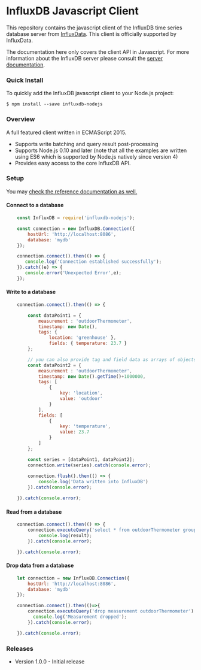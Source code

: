 # InfluxDB Javascript Client #

This repository contains the javascript client of the InfluxDB time series database server from [InfluxData](https://www.influxdata.com/).  This client is officially supported by InfluxData.

The documentation here only covers the client API in Javascript.  For more information about the InfluxDB server please consult the [server documentation](https://docs.influxdata.com/influxdb/latest/introduction/).

### Quick Install ###

To quickly add the InfluxDB javascript client to your Node.js project:

    $ npm install --save influxdb-nodejs

### Overview ###

A full featured client written in ECMAScript 2015.

* Supports write batching and query result post-processing
* Supports Node.js 0.10 and later (note that all the examples are written using ES6 which is supported by Node.js natively since version 4)
* Provides easy access to the core InfluxDB API.

### Setup ###

You may [check the reference documentation as well.](https://dubsky.bitbucket.io/typedef/index.html#static-typedef-InfluxDB)

#### Connect to a database

```javascript
    const InfluxDB = require('influxdb-nodejs');

    const connection = new InfluxDB.Connection({
        hostUrl: 'http://localhost:8086',
        database: 'mydb'
    });

    connection.connect().then(() => {
       console.log('Connection established successfully');
    }).catch((e) => {
       console.error('Unexpected Error',e);
    });
```
#### Write to a database

```javascript
    connection.connect().then(() => {

        const dataPoint1 = {
            measurement : 'outdoorThermometer',
            timestamp: new Date(),
            tags: {
                location: 'greenhouse' },
                fields: { temperature: 23.7 }
        };

        // you can also provide tag and field data as arrays of objects:
        const dataPoint2 = {
            measurement : 'outdoorThermometer',
            timestamp: new Date().getTime()+1000000,
            tags: [ 
                { 
                    key: 'location', 
                    value: 'outdoor' 
                }
            ],
            fields: [ 
                { 
                    key: 'temperature', 
                    value: 23.7 
                } 
            ]
        };

        const series = [dataPoint1, dataPoint2];
        connection.write(series).catch(console.error);
        
        connection.flush().then(() => {
            console.log('Data written into InfluxDB')
        }).catch(console.error);

    }).catch(console.error);
```

#### Read from a database

```javascript
    connection.connect().then(() => {
        connection.executeQuery('select * from outdoorThermometer group by location').then((result) => {
            console.log(result);
        }).catch(console.error);

    }).catch(console.error);
```

#### Drop data from a database

```javascript
    let connection = new InfluxDB.Connection({
        hostUrl: 'http://localhost:8086',
        database: 'mydb'
    });

    connection.connect().then(()=>{
        connection.executeQuery('drop measurement outdoorThermometer').then(() => {
          console.log('Measurement dropped');
        }).catch(console.error);

    }).catch(console.error);
```

[//]: # (* Summary of set up)
[//]: # (* Configuration )
[//]: # (* Dependencies)
[//]: # (* Database configuration)
[//]: # (* How to run tests)
[//]: # (* Deployment instructions)


### Releases ###

* Version 1.0.0 - Initial release